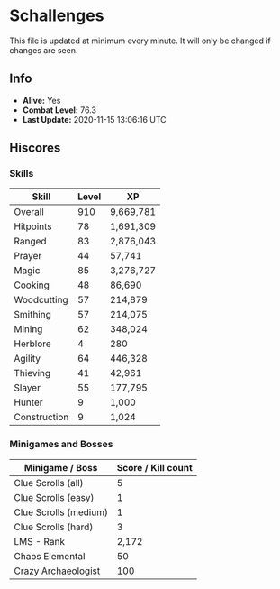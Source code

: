 # Schallenges

This file is updated at minimum every minute. It will only be changed if changes are seen.

## Info

 - **Alive:** Yes
 - **Combat Level:** 76.3
 - **Last Update:** 2020-11-15 13:06:16 UTC

## Hiscores

### Skills

| Skill | Level | XP |
|--|--|--|
| Overall | 910 | 9,669,781 |
| Hitpoints | 78 | 1,691,309 |
| Ranged | 83 | 2,876,043 |
| Prayer | 44 | 57,741 |
| Magic | 85 | 3,276,727 |
| Cooking | 48 | 86,690 |
| Woodcutting | 57 | 214,879 |
| Smithing | 57 | 214,075 |
| Mining | 62 | 348,024 |
| Herblore | 4 | 280 |
| Agility | 64 | 446,328 |
| Thieving | 41 | 42,961 |
| Slayer | 55 | 177,795 |
| Hunter | 9 | 1,000 |
| Construction | 9 | 1,024 |

### Minigames and Bosses

| Minigame / Boss | Score / Kill count |
|--|--|
| Clue Scrolls (all) | 5 |
| Clue Scrolls (easy) | 1 |
| Clue Scrolls (medium) | 1 |
| Clue Scrolls (hard) | 3 |
| LMS - Rank | 2,172 |
| Chaos Elemental | 50 |
| Crazy Archaeologist | 100 |
